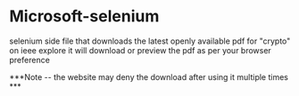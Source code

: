 # Microsoft-selenium
selenium side file that downloads the latest openly available pdf for "crypto" on ieee explore
it will download or preview the pdf as per your browser preference 

***Note -- the website may deny the download after using it multiple times ***

